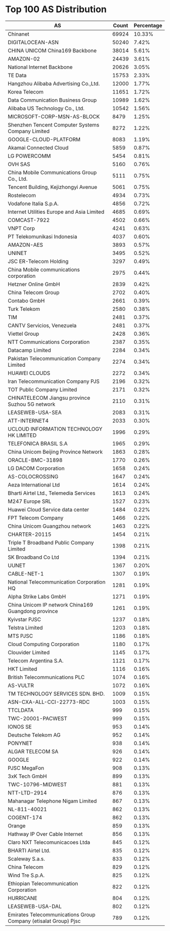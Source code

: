 # Top 100 AS Distribution
| AS | Count | Percentage |
|----|----|----|
| Chinanet | 69924 | 10.33% |
| DIGITALOCEAN-ASN | 50240 | 7.42% |
| CHINA UNICOM China169 Backbone | 38014 | 5.61% |
| AMAZON-02 | 24439 | 3.61% |
| National Internet Backbone | 20626 | 3.05% |
| TE Data | 15753 | 2.33% |
| Hangzhou Alibaba Advertising Co.,Ltd. | 12000 | 1.77% |
| Korea Telecom | 11651 | 1.72% |
| Data Communication Business Group | 10989 | 1.62% |
| Alibaba US Technology Co., Ltd. | 10542 | 1.56% |
| MICROSOFT-CORP-MSN-AS-BLOCK | 8479 | 1.25% |
| Shenzhen Tencent Computer Systems Company Limited | 8272 | 1.22% |
| GOOGLE-CLOUD-PLATFORM | 8083 | 1.19% |
| Akamai Connected Cloud | 5859 | 0.87% |
| LG POWERCOMM | 5454 | 0.81% |
| OVH SAS | 5160 | 0.76% |
| China Mobile Communications Group Co., Ltd. | 5111 | 0.75% |
| Tencent Building, Kejizhongyi Avenue | 5061 | 0.75% |
| Rostelecom | 4934 | 0.73% |
| Vodafone Italia S.p.A. | 4856 | 0.72% |
| Internet Utilities Europe and Asia Limited | 4685 | 0.69% |
| COMCAST-7922 | 4502 | 0.66% |
| VNPT Corp | 4241 | 0.63% |
| PT Telekomunikasi Indonesia | 4037 | 0.60% |
| AMAZON-AES | 3893 | 0.57% |
| UNINET | 3495 | 0.52% |
| JSC ER-Telecom Holding | 3297 | 0.49% |
| China Mobile communications corporation | 2975 | 0.44% |
| Hetzner Online GmbH | 2839 | 0.42% |
| China Telecom Group | 2702 | 0.40% |
| Contabo GmbH | 2661 | 0.39% |
| Turk Telekom | 2580 | 0.38% |
| TIM | 2481 | 0.37% |
| CANTV Servicios, Venezuela | 2481 | 0.37% |
| Viettel Group | 2428 | 0.36% |
| NTT Communications Corporation | 2387 | 0.35% |
| Datacamp Limited | 2284 | 0.34% |
| Pakistan Telecommunication Company Limited | 2274 | 0.34% |
| HUAWEI CLOUDS | 2272 | 0.34% |
| Iran Telecommunication Company PJS | 2196 | 0.32% |
| TOT Public Company Limited | 2171 | 0.32% |
| CHINATELECOM Jiangsu province Suzhou 5G network | 2110 | 0.31% |
| LEASEWEB-USA-SEA | 2083 | 0.31% |
| ATT-INTERNET4 | 2033 | 0.30% |
| UCLOUD INFORMATION TECHNOLOGY HK LIMITED | 1996 | 0.29% |
| TELEFONICA BRASIL S.A | 1965 | 0.29% |
| China Unicom Beijing Province Network | 1863 | 0.28% |
| ORACLE-BMC-31898 | 1770 | 0.26% |
| LG DACOM Corporation | 1658 | 0.24% |
| AS-COLOCROSSING | 1647 | 0.24% |
| Aeza International Ltd | 1614 | 0.24% |
| Bharti Airtel Ltd., Telemedia Services | 1613 | 0.24% |
| M247 Europe SRL | 1527 | 0.23% |
| Huawei Cloud Service data center | 1484 | 0.22% |
| FPT Telecom Company | 1466 | 0.22% |
| China Unicom Guangzhou network | 1463 | 0.22% |
| CHARTER-20115 | 1454 | 0.21% |
| Triple T Broadband Public Company Limited | 1398 | 0.21% |
| SK Broadband Co Ltd | 1394 | 0.21% |
| UUNET | 1367 | 0.20% |
| CABLE-NET-1 | 1307 | 0.19% |
| National Telecommunication Corporation HQ | 1281 | 0.19% |
| Alpha Strike Labs GmbH | 1271 | 0.19% |
| China Unicom IP network China169 Guangdong province | 1261 | 0.19% |
| Kyivstar PJSC | 1237 | 0.18% |
| Telstra Limited | 1203 | 0.18% |
| MTS PJSC | 1186 | 0.18% |
| Cloud Computing Corporation | 1180 | 0.17% |
| Clouvider Limited | 1145 | 0.17% |
| Telecom Argentina S.A. | 1121 | 0.17% |
| HKT Limited | 1116 | 0.16% |
| British Telecommunications PLC | 1074 | 0.16% |
| AS-VULTR | 1072 | 0.16% |
| TM TECHNOLOGY SERVICES SDN. BHD. | 1009 | 0.15% |
| ASN-CXA-ALL-CCI-22773-RDC | 1003 | 0.15% |
| TTCLDATA | 999 | 0.15% |
| TWC-20001-PACWEST | 999 | 0.15% |
| IONOS SE | 953 | 0.14% |
| Deutsche Telekom AG | 952 | 0.14% |
| PONYNET | 938 | 0.14% |
| ALGAR TELECOM SA | 926 | 0.14% |
| GOOGLE | 922 | 0.14% |
| PJSC MegaFon | 908 | 0.13% |
| 3xK Tech GmbH | 899 | 0.13% |
| TWC-10796-MIDWEST | 881 | 0.13% |
| NTT-LTD-2914 | 876 | 0.13% |
| Mahanagar Telephone Nigam Limited | 867 | 0.13% |
| NL-811-40021 | 862 | 0.13% |
| COGENT-174 | 862 | 0.13% |
| Orange | 859 | 0.13% |
| Hathway IP Over Cable Internet | 856 | 0.13% |
| Claro NXT Telecomunicacoes Ltda | 845 | 0.12% |
| BHARTI Airtel Ltd. | 835 | 0.12% |
| Scaleway S.a.s. | 833 | 0.12% |
| China Telecom | 829 | 0.12% |
| Wind Tre S.p.A. | 825 | 0.12% |
| Ethiopian Telecommunication Corporation | 822 | 0.12% |
| HURRICANE | 804 | 0.12% |
| LEASEWEB-USA-DAL | 802 | 0.12% |
| Emirates Telecommunications Group Company (etisalat Group) Pjsc | 789 | 0.12% |
